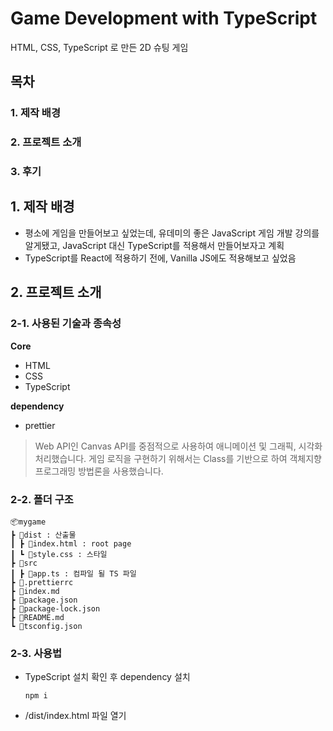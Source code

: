 # Game Development with TypeScript
HTML, CSS, TypeScript 로 만든 2D 슈팅 게임
## 목차
### 1. 제작 배경
### 2. 프로젝트 소개
### 3. 후기

## 1. 제작 배경
- 평소에 게임을 만들어보고 싶었는데, 유데미의 좋은 JavaScript 게임 개발 강의를 알게됐고, JavaScript 대신 TypeScript를 적용해서 만들어보자고 계획
- TypeScript를 React에 적용하기 전에, Vanilla JS에도 적용해보고 싶었음

## 2. 프로젝트 소개
### 2-1. 사용된 기술과 종속성
**Core**

- HTML
- CSS
- TypeScript

**dependency**

- prettier

> Web API인 Canvas API를 중점적으로 사용하여 애니메이션 및 그래픽, 시각화 처리했습니다. 게임 로직을 구현하기 위해서는 Class를 기반으로 하여 객체지향 프로그래밍 방법론을 사용했습니다.

### 2-2. 폴더 구조
```
📦mygame
┣ 📂dist : 산출물
┃ ┣ 📜index.html : root page
┃ ┗ 📜style.css : 스타일
┣ 📂src
┃ ┣ 📜app.ts : 컴파일 될 TS 파일
┣ 📜.prettierrc
┣ 📜index.md
┣ 📜package.json
┣ 📜package-lock.json
┣ 📜README.md
┗ 📜tsconfig.json
```
### 2-3. 사용법
- TypeScript 설치 확인 후 dependency 설치
  ```
  npm i
  ```
- /dist/index.html 파일 열기